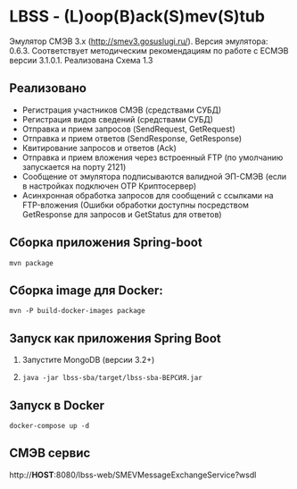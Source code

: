 # LBSS - (L)oop(B)ack(S)mev(S)tub
Эмулятор СМЭВ 3.х (http://smev3.gosuslugi.ru/). Версия эмулятора: 0.6.3. 
Соответствует методическим рекомендациям по работе с ЕСМЭВ версии 3.1.0.1.
Реализована Схема 1.3

## Реализовано
* Регистрация участников СМЭВ (средствами СУБД)
* Регистрация видов сведений (средствами СУБД)
* Отправка и прием запросов (SendRequest, GetRequest)
* Отправка и прием ответов (SendResponse, GetResponse)
* Квитирование запросов и ответов (Ack)
* Отправка и прием вложения через встроенный FTP (по умолчанию запускается на порту 2121)
* Сообщение от эмулятора подписываются валидной ЭП-СМЭВ (если в настройках подключен ОТР Криптосервер)
* Асинхронная обработка запросов для сообщений с ссылками на FTP-вложения (Ошибки обработки доступны посредством GetResponse для запросов и GetStatus для ответов)

## Сборка приложения Spring-boot
``mvn package``
## Сборка image для Docker:
``mvn -P build-docker-images package``

## Запуск как приложения Spring Boot
1) Запустите MongoDB (версии 3.2+)

2) ``java -jar lbss-sba/target/lbss-sba-ВЕРСИЯ.jar``

## Запуск в Docker
``docker-compose up -d``

## СМЭВ сервис
http://__HOST__:8080/lbss-web/SMEVMessageExchangeService?wsdl

